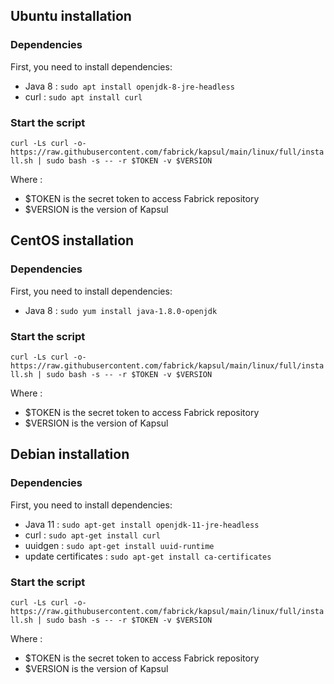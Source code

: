 ## Ubuntu installation
### Dependencies
First, you need to install dependencies:
* Java 8 : ``sudo apt install openjdk-8-jre-headless``
* curl : ``sudo apt install curl``

### Start the script
`` curl -Ls curl -o- https://raw.githubusercontent.com/fabrick/kapsul/main/linux/full/install.sh | sudo bash -s -- -r $TOKEN -v $VERSION ``

Where :
* $TOKEN is the secret token to access Fabrick repository
* $VERSION is the version of Kapsul


## CentOS installation
### Dependencies
First, you need to install dependencies:
* Java 8 : ``sudo yum install java-1.8.0-openjdk``

### Start the script
`` curl -Ls curl -o- https://raw.githubusercontent.com/fabrick/kapsul/main/linux/full/install.sh | sudo bash -s -- -r $TOKEN -v $VERSION ``

Where :
* $TOKEN is the secret token to access Fabrick repository
* $VERSION is the version of Kapsul

## Debian installation
### Dependencies

First, you need to install dependencies:
* Java 11 : ``sudo apt-get install openjdk-11-jre-headless``
* curl : ``sudo apt-get install curl``
* uuidgen : ``sudo apt-get install uuid-runtime``
* update certificates : ``sudo apt-get install ca-certificates``

### Start the script
`` curl -Ls curl -o- https://raw.githubusercontent.com/fabrick/kapsul/main/linux/full/install.sh | sudo bash -s -- -r $TOKEN -v $VERSION ``

Where :
* $TOKEN is the secret token to access Fabrick repository
* $VERSION is the version of Kapsul
